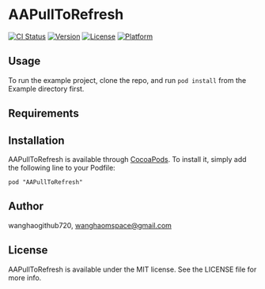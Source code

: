 # AAPullToRefresh

[![CI Status](http://img.shields.io/travis/wanghaogithub720/AAPullToRefresh.svg?style=flat)](https://travis-ci.org/wanghaogithub720/AAPullToRefresh)
[![Version](https://img.shields.io/cocoapods/v/AAPullToRefresh.svg?style=flat)](http://cocoadocs.org/docsets/AAPullToRefresh)
[![License](https://img.shields.io/cocoapods/l/AAPullToRefresh.svg?style=flat)](http://cocoadocs.org/docsets/AAPullToRefresh)
[![Platform](https://img.shields.io/cocoapods/p/AAPullToRefresh.svg?style=flat)](http://cocoadocs.org/docsets/AAPullToRefresh)

## Usage

To run the example project, clone the repo, and run `pod install` from the Example directory first.

## Requirements

## Installation

AAPullToRefresh is available through [CocoaPods](http://cocoapods.org). To install
it, simply add the following line to your Podfile:

    pod "AAPullToRefresh"

## Author

wanghaogithub720, wanghaomspace@gmail.com

## License

AAPullToRefresh is available under the MIT license. See the LICENSE file for more info.

